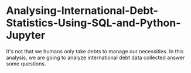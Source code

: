 # Analysing-International-Debt-Statistics-Using-SQL-and-Python-Jupyter
It's not that we humans only take debts to manage our necessities. In this analysis, we are going to analyze international debt data collected answer some questions.
